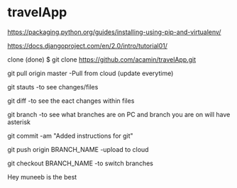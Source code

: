 # travelApp


https://packaging.python.org/guides/installing-using-pip-and-virtualenv/

https://docs.djangoproject.com/en/2.0/intro/tutorial01/

clone (done)
$ git clone https://github.com/acamin/travelApp.git

git pull origin master
-Pull from cloud (update everytime)

git stauts 
-to see changes/files

git diff
-to see the eact changes within files

git branch
-to see what branches are on PC and branch you are on will have asterisk

git commit -am "Added instructions for git"

git push origin BRANCH_NAME
-upload to cloud

git checkout BRANCH_NAME
-to switch branches

Hey muneeb is the best


